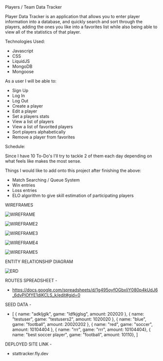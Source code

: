 Players / Team Data Tracker

Player Data Tracker is an application that allows you to enter
player information into a database, and quickly search and sort
through the players, adding the ones you like into a favorites list
while also being able to view all of the statistics of that player.

Technologies Used:

- Javascript
- CSS
- LiquidJS
- MongoDB
- Mongoose

As a user I will be able to:
- Sign Up
- Log In
- Log Out
- Create a player
- Edit a player
- Set a players stats
- View a list of players
- View a list of favorited players
- Sort players alphabetically
- Remove a player from favorites

Schedule:

Since I have 10 To-Do's I'll try to tackle 2 of them each day depending on what feels like makes the most sense.

Things I would like to add onto this project after finishing the above:

- Match Searching / Queue System
- Win entries
- Loss entries
- ELO algorithm to give skill estimation of participating players

WIREFRAMES

![WIREFRAME](https://user-images.githubusercontent.com/46133394/194803389-ef97011f-3044-45f1-ab3d-44b1e0f2e76e.png)

![WIREFRAME2](https://user-images.githubusercontent.com/46133394/194803438-8d445102-7651-4793-a54b-3cba56ac7134.png)

![WIREFRAME3](https://user-images.githubusercontent.com/46133394/194929976-b7490598-4a44-47bc-b328-9d178e4ed07e.png)

![WIREFRAME4](https://user-images.githubusercontent.com/46133394/194930274-b6f17f1d-db4b-412e-a642-e4e5f4395fbb.png)

![WIREFRAME5](https://user-images.githubusercontent.com/46133394/194930008-0b5f5282-2e89-4b9e-a98a-ad8336b09b7c.png)

ENTITY RELATIONSHIP DIAGRAM

![ERD](https://user-images.githubusercontent.com/46133394/194806062-7c22e77a-99b2-4a94-b9d0-17f0d0ff77ff.png)


ROUTES SPREADSHEET -

- https://docs.google.com/spreadsheets/d/1g495oyfOGbxIiY080p4kUdJ6_6dvPIOfYE1diKCLS_k/edit#gid=0

SEED DATA -
- [
        { name: "adkljglk", game: "ldfkjglsg", amount: 202020 },
        { name: "testuser", game: "testusers2", amount: 1020020 },
        { name: "blue", game: "football", amount: 20020202 },
        { name: "red", game: "soccer", amount: 10104404 },
        { name: "rrr", game: "rrr", amount: 10104404},
        { name: "best soccer player", game: "football", amount: 10110},
    ]

DEPLOYED SITE LINK -
- stattracker.fly.dev

